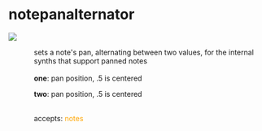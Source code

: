
<a name=notepanalternator></a><br>
# <b>notepanalternator</b>
<img src="https://www.bespokesynth.com/docs/screenshots/notepanalternator.png"><br>
<div style="display:inline-block;margin-left:50px;">
sets a note's pan, alternating between two values, for the internal synths that support panned notes<br/><br/>
<b>one</b>: pan position, .5 is centered<br>

<b>two</b>: pan position, .5 is centered<br>

<br>accepts: <font color=orange>notes</font> <br></div>
